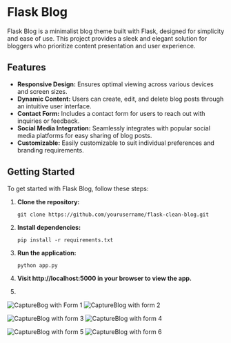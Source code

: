 # Flask Blog

Flask Blog is a minimalist blog theme built with Flask, designed for simplicity and ease of use. This project provides a sleek and elegant solution for bloggers who prioritize content presentation and user experience.


## Features

- **Responsive Design:** Ensures optimal viewing across various devices and screen sizes.
- **Dynamic Content:** Users can create, edit, and delete blog posts through an intuitive user interface.
- **Contact Form:** Includes a contact form for users to reach out with inquiries or feedback.
- **Social Media Integration:** Seamlessly integrates with popular social media platforms for easy sharing of blog posts.
- **Customizable:** Easily customizable to suit individual preferences and branding requirements.

## Getting Started

To get started with Flask Blog, follow these steps:

1. **Clone the repository:**
   ```
   git clone https://github.com/yourusername/flask-clean-blog.git
   ```

2. **Install dependencies:**
   ```
   pip install -r requirements.txt
   ```

3. **Run the application:**
   ```
   python app.py
   ```

4. **Visit http://localhost:5000 in your browser to view the app.**

5. 
![CaptureBog with Form 1](https://github.com/user-attachments/assets/deb00fc2-20ee-40eb-ad31-082305eb6f2f)
![CaptureBlog with form 2](https://github.com/user-attachments/assets/d734b63d-1e54-40e8-82ad-9426964f4d24)

![CaptureBlog with form 3](https://github.com/user-attachments/assets/85e40044-b059-4543-a616-0dd4de7211c2)
![CaptureBlog with form 4](https://github.com/user-attachments/assets/a79eb1eb-ef4a-4a80-b9c8-8997e7656e10)

![CaptureBlog with form 5](https://github.com/user-attachments/assets/3f1dbf45-23c9-4d21-ad38-c46d9445d4e3)
![CaptureBlog with form 6](https://github.com/user-attachments/assets/29375d30-57f7-47ef-bd48-6b8d7efaf0c2)

